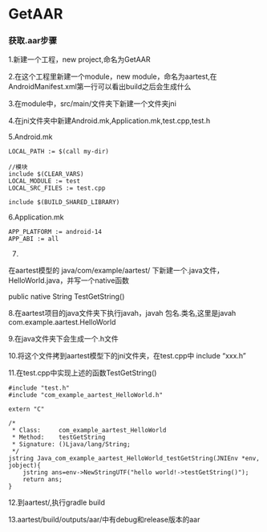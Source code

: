 # GetAAR

### 获取.aar步骤

1.新建一个工程，new project,命名为GetAAR

2.在这个工程里新建一个module，new module，命名为aartest,在AndroidManifest.xml第一行可以看出build之后会生成什么

3.在module中，src/main/文件夹下新建一个文件夹jni

4.在jni文件夹中新建Android.mk,Application.mk,test.cpp,test.h

5.Android.mk

```
LOCAL_PATH := $(call my-dir)

//模块
include $(CLEAR_VARS)
LOCAL_MODULE := test
LOCAL_SRC_FILES := test.cpp

include $(BUILD_SHARED_LIBRARY)
```

6.Application.mk

```
APP_PLATFORM := android-14
APP_ABI := all
```

7.
在aartest模型的 java/com/example/aartest/ 下新建一个.java文件，HelloWorld.java，并写一个native函数

public native String TestGetString()

8.在aartest项目的java文件夹下执行javah，javah 包名.类名,这里是javah com.example.aartest.HelloWorld

9.在java文件夹下会生成一个.h文件

10.将这个文件拷到aartest模型下的jni文件夹，在test.cpp中 include “xxx.h”

11.在test.cpp中实现上述的函数TestGetString()

```
#include "test.h"
#include "com_example_aartest_HelloWorld.h"

extern "C"

/*
 * Class:     com_example_aartest_HelloWorld
 * Method:    testGetString
 * Signature: ()Ljava/lang/String;
 */
jstring Java_com_example_aartest_HelloWorld_testGetString(JNIEnv *env, jobject){
    jstring ans=env->NewStringUTF("hello world!->testGetString()");
    return ans;
}
```

12.到aartest/,执行gradle build

13.aartest/build/outputs/aar/中有debug和release版本的aar
